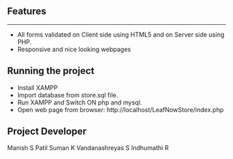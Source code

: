 Features
--------------------------------------------------------------------------------------
--------------------------------------------------------------------------------------
* All forms validated on Client side using HTML5 and on Server side using PHP.
* Responsive and nice looking webpages 

Running the project 
--------------------------------------------------------------------------------------

* Install XAMPP
* Import database from store.sql file.
* Run XAMPP and Switch ON php and mysql.
* Open web page from browser: http://localhost/LeafNowStore/index.php

Project Developer
--------------------------------------------------------------------------------------
Manish S Patil
Suman K
Vandanashreyas S
Indhumathi R
